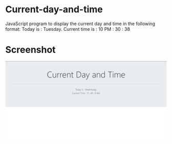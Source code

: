 # Current-day-and-time
 JavaScript program to display the current day and time in the following format: 
 Today is : Tuesday. Current time is : 10 PM : 30 : 38
# Screenshot
![](screenshot/index.png)
